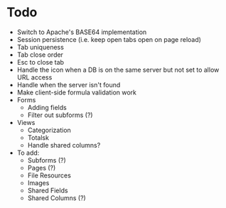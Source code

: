 Todo
====

- Switch to Apache's BASE64 implementation
- Session persistence (i.e. keep open tabs open on page reload)
- Tab uniqueness
- Tab close order
- Esc to close tab
- Handle the icon when a DB is on the same server but not set to allow URL access
- Handle when the server isn't found
- Make client-side formula validation work
- Forms
	- Adding fields
	- Filter out subforms (?)
- Views
	- Categorization
	- Totalsk
	- Handle shared columns?
- To add:
	- Subforms (?)
	- Pages (?)
	- File Resources
	- Images
	- Shared Fields
	- Shared Columns (?)
